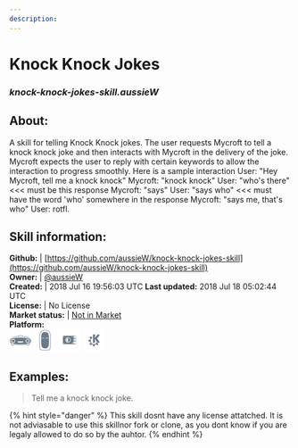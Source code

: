 ```yaml
---
description: 
---
```


# Knock Knock Jokes  
### _knock-knock-jokes-skill.aussieW_  
## About:  
A skill for telling Knock Knock jokes.
The user requests Mycroft to tell a knock knock joke and then interacts with Mycroft in the delivery of the joke. Mycroft expects the user to reply with certain keywords to allow the interaction to progress smoothly.
Here is a sample interaction
User: "Hey Mycroft, tell me a knock knock"
Mycroft: "knock knock"
User: "who's there" <<< must be this response
Mycroft: "says"
User: "says who" <<< must have the word 'who' somewhere in the response
Mycroft: "says me, that's who"
User: rotfl.

## Skill information:  
**Github:** | [https://github.com/aussieW/knock-knock-jokes-skill](https://github.com/aussieW/knock-knock-jokes-skill)  
**Owner:** | [@aussieW](https://github.com/aussieW)  
**Created:** | 2018 Jul 16 19:56:03 UTC  **Last updated:** 2018 Jul 18 05:02:44 UTC  
**License:** | No License  
**Market status:** | [Not in Market](https://market.mycroft.ai/skill/)  
**Platform:**  
 ![Mark I](../.gitbook/assets/mark-1-icon.png)  ![Mark II](../.gitbook/assets/mark-2-icon.png)  ![Picroft](../.gitbook/assets/picroft-icon.png)  ![plasmoid](../.gitbook/assets/kde.png)   
## Examples:  
> Tell me a knock knock joke.  
  
{% hint style="danger" %}
This skill dosnt have any license attatched. It is not adviasable to use this skillnor fork or clone, as you dont know if you are legaly allowed to do so by the auhtor.
{% endhint %}
